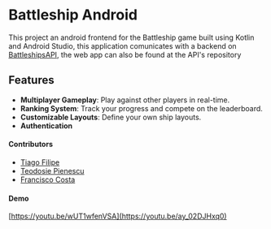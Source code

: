 # Battleship Android

This project an android frontend for the Battleship game built using Kotlin and Android Studio, this application comunicates with a backend on [BattleshipsAPI](https://github.com/TiagoJFil/Battleship-API), the web app can also be found at the API's repository

## Features

- **Multiplayer Gameplay**: Play against other players in real-time.
- **Ranking System**: Track your progress and compete on the leaderboard.
- **Customizable Layouts**: Define your own ship layouts.
- **Authentication**


#### Contributors


* [Tiago Filipe](https://github.com/TiagoJFil)
* [Teodosie Pienescu](https://github.com/TeoPienescu)
* [Francisco Costa](https://github.com/franciscocostalap)

#### Demo

[https://youtu.be/wUT1wfenVSA](https://youtu.be/ay_02DJHxq0)
